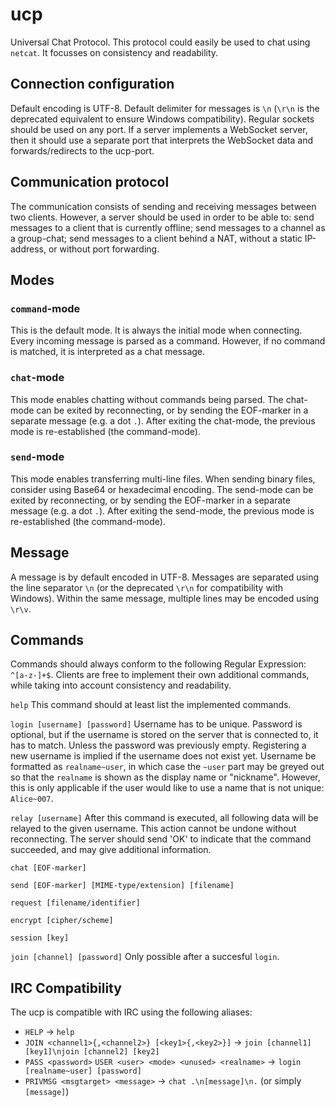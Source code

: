 # ucp
Universal Chat Protocol. This protocol could easily be used to chat using `netcat`. It focusses on consistency and readability.

## Connection configuration
Default encoding is UTF-8.
Default delimiter for messages is `\n` (`\r\n` is the deprecated equivalent to ensure Windows compatibility).
Regular sockets should be used on any port. If a server implements a WebSocket server, then it should use a separate port that interprets the WebSocket data and forwards/redirects to the ucp-port.

## Communication protocol
The communication consists of sending and receiving messages between two clients. However, a server should be used in order to be able to: send messages to a client that is currently offline; send messages to a channel as a group-chat; send messages to a client behind a NAT, without a static IP-address, or without port forwarding.

## Modes
### `command`-mode
This is the default mode. It is always the initial mode when connecting. Every incoming message is parsed as a command. However, if no command is matched, it is interpreted as a chat message.

### `chat`-mode
This mode enables chatting without commands being parsed. The chat-mode can be exited by reconnecting, or by sending the EOF-marker in a separate message (e.g. a dot `.`). After exiting the chat-mode, the previous mode is re-established (the command-mode).

### `send`-mode
This mode enables transferring multi-line files. When sending binary files, consider using Base64 or hexadecimal encoding. The send-mode can be exited by reconnecting, or by sending the EOF-marker in a separate message (e.g. a dot `.`). After exiting the send-mode, the previous mode is re-established (the command-mode).

## Message
A message is by default encoded in UTF-8.
Messages are separated using the line separator `\n` (or the deprecated `\r\n` for compatibility with Windows).
Within the same message, multiple lines may be encoded using `\r\v`.

## Commands
Commands should always conform to the following Regular Expression: `^[a-z-]+$`. Clients are free to implement their own additional commands, while taking into account consistency and readability.

`help`
  This command should at least list the implemented commands.

`login [username] [password]`
  Username has to be unique.
  Password is optional, but if the username is stored on the server that is connected to, it has to match. Unless the password was previously empty.
  Registering a new username is implied if the username does not exist yet.
  Username be formatted as `realname~user`, in which case the `~user` part may be greyed out so that the `realname` is shown as the display name or "nickname".
  However, this is only applicable if the user would like to use a name that is not unique: `Alice~007`.

`relay [username]`
  After this command is executed, all following data will be relayed to the given username. This action cannot be undone without reconnecting. The server should send 'OK' to indicate that the command succeeded, and may give additional information.

`chat [EOF-marker]`

`send [EOF-marker] [MIME-type/extension] [filename]`

`request [filename/identifier]`

`encrypt [cipher/scheme]`

`session [key]`

`join [channel] [password]`
  Only possible after a succesful `login`.

## IRC Compatibility
The ucp is compatible with IRC using the following aliases:

 - `HELP` -> `help`
 - `JOIN <channel1>{,<channel2>} [<key1>{,<key2>}]` -> `join [channel1] [key1]\njoin [channel2] [key2]`
 - `PASS <password>` `USER <user> <mode> <unused> <realname>` -> `login [realname~user] [password]`
 - `PRIVMSG <msgtarget> <message>` -> `chat .\n[message]\n.` (or simply `[message]`)
